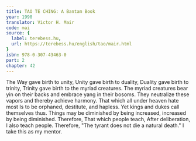 ```yaml
---
title: TAO TE CHING: A Bantam Book
year: 1990
translator: Victor H. Mair
code: mai
source: {
  label: terebess.hu,
  url: https://terebess.hu/english/tao/mair.html
}
isbn: 978-0-307-43463-0
part: 2
chapter: 42
---
```

The Way gave birth to unity,
Unity gave birth to duality,
Duality gave birth to trinity,
Trinity gave birth to the myriad creatures.
The myriad creatures bear yin on their backs and embrace yang in their bosoms.
They neutralize these vapors
and thereby achieve harmony.
That which all under heaven hate most
Is to be orphaned, destitute, and hapless.
Yet kings and dukes call themselves thus.
Things may be diminished by being increased, increased by being diminished.
Therefore,
That which people teach,
After deliberation, I also teach people.
Therefore,
"The tyrant does not die a natural death."
I take this as my mentor.